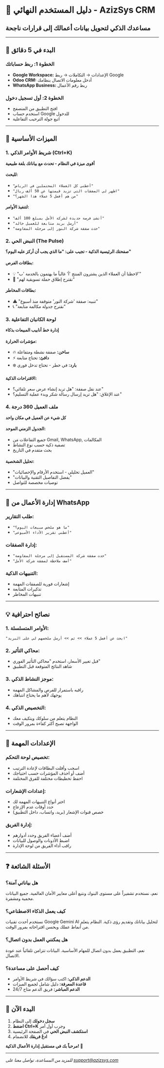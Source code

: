 # 🌟 دليل المستخدم النهائي - AzizSys CRM
## مساعدك الذكي لتحويل بيانات أعمالك إلى قرارات ناجحة

---

## 🚀 **البدء في 5 دقائق**

### **الخطوة 1: ربط حساباتك**
- **Google Workspace:** الإعدادات → التكاملات → ربط Google
- **Odoo CRM:** أدخل معلومات الاتصال بنظامك
- **WhatsApp Business:** ربط رقم الأعمال

### **الخطوة 2: أول تسجيل دخول**
- افتح التطبيق من المتصفح
- استخدم حساب Google للدخول
- اتبع جولة الترحيب التفاعلية

---

## 🎯 **الميزات الأساسية**

### **1. شريط الأوامر الذكي (Ctrl+K)**
**أقوى ميزة في النظام - تحدث مع بياناتك بلغة طبيعية**

#### **للبحث:**
- `"أعطني كل العملاء المحتملين في الرياض"`
- `"اظهر لي الصفقات التي تزيد قيمتها عن 50 ألف ريال"`
- `"من هم أفضل 5 عملاء هذا الشهر؟"`

#### **لتنفيذ الأوامر:**
- `"أنشئ فرصة جديدة لشركة الأمل بمبلغ 100 ألف"`
- `"أرسل بريد متابعة للعميل خالد"`
- `"حدث صفقة شركة النور إلى مرحلة المفاوضة"`

### **2. النبض الحي (The Pulse)**
**صفحتك الرئيسية الذكية - تجيب على: "ما الذي يجب أن أركز عليه اليوم؟"**

#### **بطاقات الفرص:**
- 💡 "لاحظنا أن العملاء الذين يشترون المنتج 'أ' غالباً ما يهتمون بالخدمة 'ب'"
- 🎯 "نقترح إطلاق حملة تسويقية لهم"

#### **بطاقات المخاطر:**
- ⚠️ "تنبيه: صفقة 'شركة النور' متوقفة منذ أسبوع"
- 📞 "نقترح جدولة مكالمة متابعة"

### **3. لوحة الكانبان التفاعلية**
**إدارة خط أنابيب المبيعات بذكاء**

#### **مؤشرات الحرارة:**
- 🔥 **ساخن:** صفقة نشطة ومتفاعلة
- ⚡ **دافئ:** تحتاج متابعة
- ❄️ **بارد:** في خطر - تحتاج تدخل فوري

#### **الاقتراحات الذكية:**
- عند نقل صفقة: "هل تريد إنشاء عرض سعر تلقائي؟"
- عند الإغلاق: "هل تريد إرسال رسالة شكر وبدء عملية التسليم؟"

### **4. ملف العميل 360 درجة**
**كل شيء عن العميل في مكان واحد**

#### **الجدول الزمني الموحد:**
- جميع التفاعلات من Gmail, WhatsApp, المكالمات
- تصفية ذكية حسب نوع النشاط
- بحث متقدم في التاريخ

#### **تحليل الشخصية:**
- "العميل تحليلي - استخدم الأرقام والإحصائيات"
- "يفضل التفاصيل التقنية والبيانات"
- توصيات مخصصة للتواصل

---

## 📱 **إدارة الأعمال من WhatsApp**

### **طلب التقارير:**
- `"ما هو ملخص مبيعات اليوم؟"`
- `"أعطني تقرير الأداء الأسبوعي"`

### **إدارة الصفقات:**
- `"حدث صفقة شركة المستقبل إلى مرحلة المفاوضة"`
- `"أضف ملاحظة لصفقة شركة الأمل"`

### **التنبيهات الذكية:**
- إشعارات فورية للصفقات المهمة
- تذكيرات المتابعة
- تنبيهات المخاطر

---

## 💡 **نصائح احترافية**

### **1. الأوامر المتسلسلة:**
`"ابحث عن أفضل 5 عملاء >> ثم >> أرسل ملخصهم لي على البريد"`

### **2. محاكي التأثير:**
- قبل تغيير الأسعار، استخدم "محاكي التأثير الفوري"
- شاهد النتائج المتوقعة قبل التطبيق

### **3. موجز النشاط الذكي:**
- راقبه باستمرار للفرص والمشاكل المهمة
- يوجهك لأهم ما يحتاج انتباهك

### **4. التخصيص الذكي:**
- النظام يتعلم من سلوكك ويتكيف معك
- الواجهة تصبح أكثر كفاءة بمرور الوقت

---

## 🔧 **الإعدادات المهمة**

### **تخصيص لوحة التحكم:**
- اسحب وأفلت البطاقات لإعادة الترتيب
- أضف أو احذف المؤشرات حسب احتياجك
- احفظ تخطيطات مختلفة للفرق المختلفة

### **إعدادات الإشعارات:**
- اختر أنواع التنبيهات المهمة لك
- حدد أوقات عدم الإزعاج
- خصص قنوات الإشعار (بريد، واتساب، داخل التطبيق)

### **إدارة الفريق:**
- أضف أعضاء الفريق وحدد أدوارهم
- اضبط الأذونات والوصول للبيانات
- راقب أداء الفريق من لوحة الإدارة

---

## ❓ **الأسئلة الشائعة**

### **هل بياناتي آمنة؟**
نعم، نستخدم تشفيراً على مستوى البنوك ونتبع أعلى معايير الأمان العالمية. جميع البيانات محمية ومشفرة.

### **كيف يعمل الذكاء الاصطناعي؟**
نستخدم أحدث تقنيات Google Gemini AI لتحليل بياناتك وتقديم رؤى ذكية. النظام يتعلم من أنماط عملك ويحسن اقتراحاته بمرور الوقت.

### **هل يمكنني العمل بدون اتصال؟**
نعم، التطبيق يعمل بدون اتصال للمهام الأساسية. البيانات تتزامن تلقائياً عند عودة الاتصال.

### **كيف أحصل على مساعدة؟**
- **الدعم الذكي:** اكتب سؤالك في شريط الأوامر
- **قاعدة المعرفة:** دليل شامل لجميع الميزات
- **الدعم المباشر:** فريق الدعم متاح 24/7

---

## 🎯 **البدء الآن**

1. **سجل دخولك** إلى النظام
2. **اضغط Ctrl+K** وجرب أول أمر
3. **استكشف النبض الحي** في الصفحة الرئيسية
4. **ادعُ فريقك** للانضمام

**مرحباً بك في مستقبل إدارة الأعمال الذكية! 🚀**

---

*للمزيد من المساعدة، تواصل معنا على support@azizsys.com*